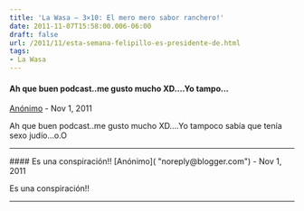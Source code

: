 ```yaml
---
title: 'La Wasa – 3×10: El mero mero sabor ranchero!'
date: 2011-11-07T15:58:00.006-06:00
draft: false
url: /2011/11/esta-semana-felipillo-es-presidente-de.html
tags: 
- La Wasa
---
```


#### Ah que buen podcast..me gusto mucho XD....Yo tampo...
[Anónimo]( "noreply@blogger.com") - <time datetime="2011-11-07T21:00:33.157-06:00">Nov 1, 2011</time>

Ah que buen podcast..me gusto mucho XD....Yo tampoco sabía que tenía sexo judío...o.O
<hr />
#### Es una conspiración!!
[Anónimo]( "noreply@blogger.com") - <time datetime="2011-11-28T20:15:06.520-06:00">Nov 1, 2011</time>

Es una conspiración!!
<hr />
